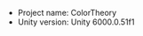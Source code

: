 <!-- UNITY CODE ASSIST INSTRUCTIONS START -->
- Project name: ColorTheory
- Unity version: Unity 6000.0.51f1
<!-- UNITY CODE ASSIST INSTRUCTIONS END -->